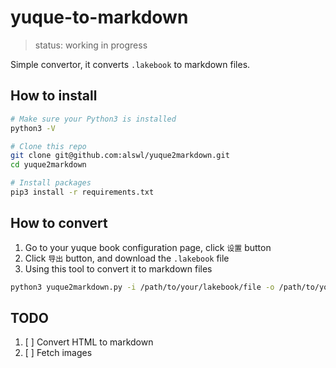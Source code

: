 # yuque-to-markdown

> status: working in progress

Simple convertor, it converts `.lakebook` to markdown files.

## How to install

```bash
# Make sure your Python3 is installed
python3 -V

# Clone this repo
git clone git@github.com:alswl/yuque2markdown.git
cd yuque2markdown

# Install packages
pip3 install -r requirements.txt
```


## How to convert

1. Go to your yuque book configuration page, click `设置` button
2. Click `导出` button, and download the `.lakebook` file
3. Using this tool to convert it to markdown files

```bash
python3 yuque2markdown.py -i /path/to/your/lakebook/file -o /path/to/your/output/folder
```


## TODO

1. [ ] Convert HTML to markdown
2. [ ] Fetch images

